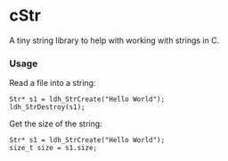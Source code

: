 # cStr

A tiny string library to help with working with strings in C.


### Usage

Read a file into a string:

```
Str* s1 = ldh_StrCreate("Hello World");
ldh_StrDestroy(s1);
```

Get the size of the string:

```
Str* s1 = ldh_StrCreate("Hello World");
size_t size = s1.size;
```
